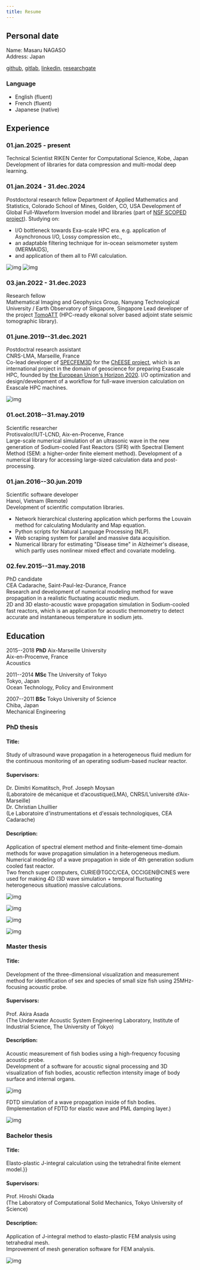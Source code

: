 ```yaml
---
title: Resume
---
```


## Personal date
Name: Masaru NAGASO  
Address: Japan
<!--
Address: 7 Square Protis, 13002 Marseille, France  
Mobile: +33 (0)7 83 15 24 33  
Email: nagaso@lma.cnrs-mrs.fr  
Email (private): mnsaru22@gmail.com  
skype: mnsaru  
-->
[github](https://github.com/mnagaso),
[gitlab](https://gitlab.com/mnagaso),
[linkedin](https://www.linkedin.com/in/nagaso-masaru-6b20705a/),
[researchgate](https://www.researchgate.net/profile/Masaru-Nagaso)
 
### Language
- English (fluent)
- French (fluent)
- Japanese (native)
    
## Experience

### 01.jan.2025 - present
Technical Scientist
RIKEN Center for Computational Science, Kobe, Japan
Development of libraries for data compression and multi-modal deep learning.

### 01.jan.2024 - 31.dec.2024
Postdoctoral research fellow
Department of Applied Mathematics and Statistics, Colorado School of Mines, Golden, CO, USA
Development of Global Full-Waveform Inversion model and libraries (part of [NSF SCOPED project](https://seisscoped.org/)). 
Studying on: 
- I/O bottleneck towards Exa-scale HPC era. e.g. application of Asynchronous I/O, Lossy compression etc.,
- an adaptable filtering technique for in-ocean seismometer system (MERMAIDS), 
- and application of them all to FWI calculation.

![img](/images/banana.png)
![img](/images/lossy.png)

### 03.jan.2022 - 31.dec.2023
Research fellow  
Mathematical Imaging and Geophysics Group, Nanyang Technological University / Earth Observatory of Singapore, Singapore
Lead developer of the project [TomoATT](https://migg-ntu.github.io/TomoATT-docs/) (HPC-ready eikonal solver based adjoint state seismic tomographic library).

### 01.june.2019--31.dec.2021
Postdoctral research assistant  
CNRS-LMA, Marseille, France  
Co-lead developer of [SPECFEM3D](https://github.com/geodynamics/specfem3d) for the [ChEESE project](https://cheese-coe.eu/), which is an international project in the domain of geoscience for preparing Exascale HPC, founded by [the European Union's Horizon 2020](https://ec.europa.eu/programmes/horizon2020/en).
I/O optimization and design/development of a workflow for full-wave inversion calculation on Exascale HPC machines.

![img](/images/img_for_cheese.png)
<!--![logo](/images/logo_lma.png) -->
<!--![logo](/images/logo_cnrs.png)-->


### 01.oct.2018--31.may.2019
Scientific researcher  
Protisvalor/IUT-LCND, Aix-en-Procenve, France  
Large-scale numerical simulation of an ultrasonic wave in the new generation of Sodium-cooled Fast Reactors (SFR) with Spectral Element Method (SEM: a higher-order finite element method).
Development of a numerical library for accessing large-sized calculation data and post-processing.

### 01.jan.2016--30.jun.2019
Scientific software developer  
Hanoi, Vietnam (Remote)  
Development of scientific computation libraries.  
- Network hierarchical clustering application which performs the Louvain method for calculating Modularity and Map equation.  
- Python scripts for Natural Language Processing (NLP).  
- Web scraping system for parallel and massive data acquisition.  
- Numerical library for estimating "Disease time" in Alzheimer's disease, which partly uses nonlinear mixed effect and covariate modeling.


### 02.fev.2015--31.may.2018
PhD candidate  
CEA Cadarache, Saint-Paul-lez-Durance, France  
Research and development of numerical modeling method for wave propagation in a realistic fluctuating acoustic medium.  
2D and 3D elasto-acoustic wave propagation simulation in Sodium-cooled fast reactors, which is an application for acoustic thermometry to detect accurate and instantaneous temperature in sodium jets.  
    

## Education

2015--2018
**PhD**
Aix-Marseille University  
Aix-en-Procenve, France  
Acoustics

2011--2014
**MSc**
The University of Tokyo  
Tokyo, Japan  
Ocean Technology, Policy and Environment  

2007--2011
**BSc**
Tokyo University of Science  
Chiba, Japan  
Mechanical Engineering


### PhD thesis
#### Title: 
Study of ultrasound wave propagation in a heterogeneous fluid medium for the continuous monitoring of an operating sodium-based nuclear reactor.
#### Supervisors:
Dr. Dimitri Komatitsch, Prof. Joseph Moysan  
(Laboratoire de mécanique et d’acoustique(LMA), CNRS/L’université d’Aix-Marseille)  
Dr. Christian Lhuillier  
(Le Laboratoire d'instrumentations et d'essais technologiques, CEA Cadarache)
#### Description:
Application of spectral element method and finite-element time-domain methods for wave propagation simulation in a heterogeneous medium.  
Numerical modeling of a wave propagation in side of 4th generation sodium cooled fast reactor.  
Two french super computers, CURIE@TGCC/CEA, OCCIGEN@CINES were used for making 4D (3D wave simulation + temporal fluctuating heterogeneous situation) massive calculations.


![img](/images/3dwavefront.png)

![img](/images/ult5.png)

![img](/images/meshinterp.png)

![img](/images/upsilon_vis.png)



### Master thesis
#### Title:
Development of the three-dimensional visualization and measurement method for identification of sex and species of small size fish using 25MHz-focusing acoustic probe.

#### Supervisors:
Prof. Akira Asada  
(The Underwater Acoustic System Engineering Laboratory, Institute of Industrial Science, The University of Tokyo)  

#### Description:
Acoustic measurement of fish bodies using a high-frequency focusing acoustic probe.  
Development of a software for acoustic signal processing and 3D visualization of fish bodies, acoustic reflection intensity image of body surface and internal organs.  

![img](/images/master_1.png)

FDTD simulation of a wave propagation inside of fish bodies.  
(Implementation of FDTD for elastic wave and PML damping layer.)

![img](/images/master_2.png)

### Bachelor thesis
#### Title:
Elasto-plastic J-integral calculation using the tetrahedral finite element model.}}
#### Supervisors:
Prof. Hiroshi Okada  
(The Laboratory of Computational Solid Mechanics, Tokyo University of Science)
#### Description:
Application of J-integral method to elasto-plastic FEM analysis using tetrahedral mesh.  
Improvement of mesh generation software for FEM analysis.


![img](/images/bachelor_one_image.png)